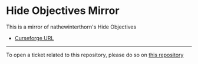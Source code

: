 # Hide Objectives Mirror

This is a mirror of nathewinterthorn's Hide Objectives

- [Curseforge URL](https://www.curseforge.com/wow/addons/hide-objectives)

----

To open a ticket related to this repository, please do so on [this repository](https://github.com/curseforge-mirror/.github)